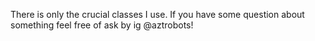 There is only the crucial classes I use. If you have some question about something feel free of ask by ig @aztrobots!
